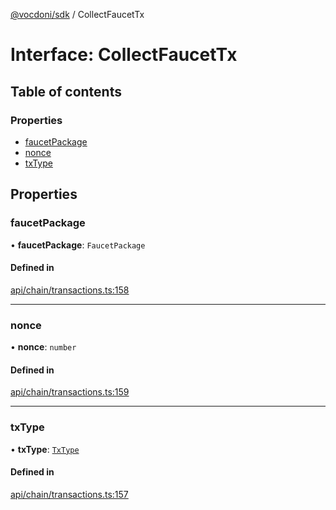 [@vocdoni/sdk](/sdk) / CollectFaucetTx

# Interface: CollectFaucetTx

## Table of contents

### Properties

- [faucetPackage](CollectFaucetTx#faucetpackage)
- [nonce](CollectFaucetTx#nonce)
- [txType](CollectFaucetTx#txtype)

## Properties

### faucetPackage

• **faucetPackage**: `FaucetPackage`

#### Defined in

[api/chain/transactions.ts:158](https://github.com/vocdoni/vocdoni-sdk/blob/9c64446/src/api/chain/transactions.ts#L158)

___

### nonce

• **nonce**: `number`

#### Defined in

[api/chain/transactions.ts:159](https://github.com/vocdoni/vocdoni-sdk/blob/9c64446/src/api/chain/transactions.ts#L159)

___

### txType

• **txType**: [`TxType`](../enums/TxType)

#### Defined in

[api/chain/transactions.ts:157](https://github.com/vocdoni/vocdoni-sdk/blob/9c64446/src/api/chain/transactions.ts#L157)
